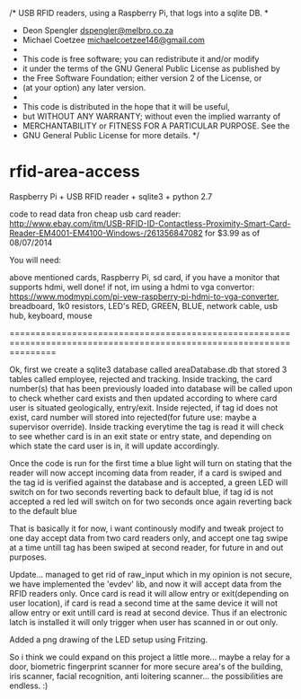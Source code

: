 /* USB RFID readers, using a Raspberry Pi, that logs into a sqlite DB.
 *
 * Deon Spengler <dspengler@melbro.co.za>
 * Michael Coetzee <michaelcoetzee146@gmail.com>
 * 
 * This code is free software; you can redistribute it and/or modify
 * it under the terms of the GNU General Public License as published by
 * the Free Software Foundation; either version 2 of the License, or
 * (at your option) any later version.
 *
 * This code is distributed in the hope that it will be useful,
 * but WITHOUT ANY WARRANTY; without even the implied warranty of
 * MERCHANTABILITY or FITNESS FOR A PARTICULAR PURPOSE. See the
 * GNU General Public License for more details.
 */


rfid-area-access
================

Raspberry Pi +  USB RFID reader + sqlite3 + python 2.7

code to read data fron cheap usb card reader:
http://www.ebay.com/itm/USB-RFID-ID-Contactless-Proximity-Smart-Card-Reader-EM4001-EM4100-Windows-/261356847082
for $3.99 as of 08/07/2014

You will need:

above mentioned cards,
Raspberry Pi,
sd card,
if you have a monitor that supports hdmi, well done!
if not, im using a hdmi to vga convertor:
https://www.modmypi.com/pi-vew-raspberry-pi-hdmi-to-vga-converter,
breadboard,
1k0 resistors,
LED's RED, GREEN, BLUE,
network cable,
usb hub,
keyboard, 
mouse

=====================================================================================================================

Ok, first we create a sqlite3 database called areaDatabase.db that stored 3 tables called employee, rejected and tracking.
Inside tracking, the card number(s) that has been previously loaded into database will be called upon to check whether card 
exists and then updated according to where card user is situated geologically, entry/exit.
Inside rejected, if tag id does not exist, card number will stored into rejected(for future use: maybe a supervisor override). 
Inside tracking everytime the tag is read it will check to see whether card is in an exit state or entry state, and depending
on which state the card user is in, it will update accordingly.

Once the code is run for the first time a blue light will turn on stating that the reader will now accept incoming data from reader,
if a card is swiped and the tag id is verified against the database and is accepted, a green LED will switch on for two seconds
reverting back to default blue, if tag id is not accepted a red led will switch on for two seconds once again reverting back 
to the default blue

That is basically it for now, i want continously modify and tweak project to one day accept data from two card readers only,
and accept one tag swipe at a time untill tag has been swiped at second reader, for future in and out purposes.

Update... managed to get rid of raw_input which in my opinion is not secure, we have implemented the 'evdev' lib,
and now it will accept data from the RFID readers only. Once card is read it will allow entry or exit(depending on user location),
if card is read a second time at the same device it will not allow entry or exit untill card is read at second device. 
Thus if an electronic latch is installed it will only trigger when user has scanned in or out only.

Added a png drawing of the LED setup using Fritzing.

So i think we could expand on this project a little more... maybe a relay for a door, biometric fingerprint scanner 
for more secure area's of the building, iris scanner, facial recognition, anti loitering scanner... the possibilities are endless.
:) 
              
              

